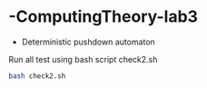 # -ComputingTheory-lab3
- Deterministic pushdown automaton

Run all test using bash script check2.sh

```bash
bash check2.sh

```
